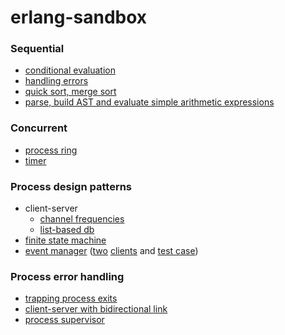 # erlang-sandbox

### Sequential

- [conditional evaluation](basic-sequential/conditional_evaluation.erl)
- [handling errors](basic-sequential/handling_errors.erl)
- [quick sort, merge sort](basic-sequential/listf.erl)
- [parse, build AST and evaluate simple arithmetic expressions](basic-sequential/eval_exp.erl)

### Concurrent

- [process ring](basic-concurrent/thering.erl)
- [timer](basic-concurrent/simple_timer.erl)

### Process design patterns

- client-server
  - [channel frequencies](process-design-patterns/client_server.erl)
  - [list-based db](process-design-patterns/sandbox/db.erl)
- [finite state machine](process-design-patterns/mutex.erl)
- [event manager](process-design-patterns/event_manager.erl) ([two](process-design-patterns/io_handler.erl) [clients](process-design-patterns/log_handler.erl) and [test case](process-design-patterns/event_manager_test.erl))

### Process error handling

- [trapping process exits](process-error-handling/traping-exits/traping_exit.erl)
- [client-server with bidirectional link](process-error-handling/client_server_link.erl)
- [process supervisor](process-error-handling/supervisor.erl)
